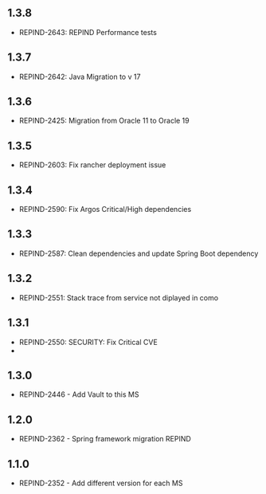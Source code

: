 ## 1.3.8
- REPIND-2643: REPIND Performance tests

## 1.3.7
- REPIND-2642: Java Migration to v 17

## 1.3.6
- REPIND-2425: Migration from Oracle 11 to Oracle 19

## 1.3.5
- REPIND-2603: Fix rancher deployment issue

## 1.3.4
- REPIND-2590: Fix Argos Critical/High dependencies

## 1.3.3
- REPIND-2587: Clean dependencies and update Spring Boot dependency

## 1.3.2
- REPIND-2551: Stack trace from service not diplayed in como

## 1.3.1
- REPIND-2550: SECURITY: Fix Critical CVE
- 
## 1.3.0
- REPIND-2446 - Add Vault to this MS

## 1.2.0
- REPIND-2362 - Spring framework migration REPIND

## 1.1.0
 - REPIND-2352 - Add different version for each MS
